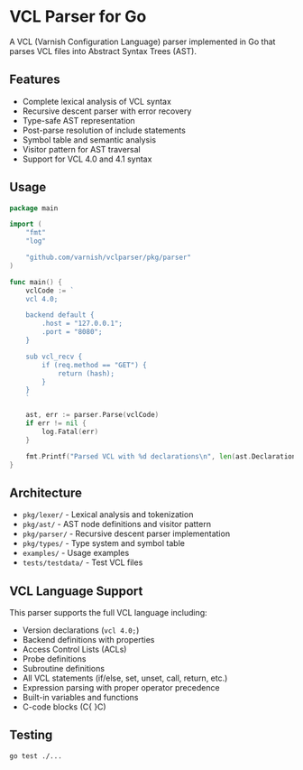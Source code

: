 # VCL Parser for Go

A VCL (Varnish Configuration Language) parser implemented in Go that parses VCL files into Abstract Syntax Trees (AST).

## Features

- Complete lexical analysis of VCL syntax
- Recursive descent parser with error recovery
- Type-safe AST representation
- Post-parse resolution of include statements
- Symbol table and semantic analysis
- Visitor pattern for AST traversal
- Support for VCL 4.0 and 4.1 syntax

## Usage

```go
package main

import (
    "fmt"
    "log"

    "github.com/varnish/vclparser/pkg/parser"
)

func main() {
    vclCode := `
    vcl 4.0;

    backend default {
        .host = "127.0.0.1";
        .port = "8080";
    }

    sub vcl_recv {
        if (req.method == "GET") {
            return (hash);
        }
    }
    `

    ast, err := parser.Parse(vclCode)
    if err != nil {
        log.Fatal(err)
    }

    fmt.Printf("Parsed VCL with %d declarations\n", len(ast.Declarations))
}
```

## Architecture

- `pkg/lexer/` - Lexical analysis and tokenization
- `pkg/ast/` - AST node definitions and visitor pattern
- `pkg/parser/` - Recursive descent parser implementation
- `pkg/types/` - Type system and symbol table
- `examples/` - Usage examples
- `tests/testdata/` - Test VCL files

## VCL Language Support

This parser supports the full VCL language including:

- Version declarations (`vcl 4.0;`)
- Backend definitions with properties
- Access Control Lists (ACLs)
- Probe definitions
- Subroutine definitions
- All VCL statements (if/else, set, unset, call, return, etc.)
- Expression parsing with proper operator precedence
- Built-in variables and functions
- C-code blocks (C{ }C)

## Testing

```bash
go test ./...
```

